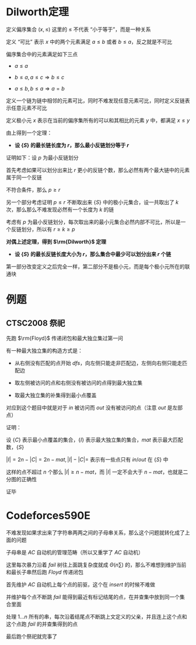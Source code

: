 # Dilworth定理 

定义偏序集合 $(x,\le)$ 这里的 $\le$ 不代表 “小于等于”，而是一种关系

定义 “可比” 表示 $x$ 中的两个元素满足 $a\le b$ 或者 $b\le a$，反之就是不可比

偏序集合中的元素满足如下三点

- $a\le a$

- $b\le a,a\le c\Rightarrow b\le c$

- $a\le b,b\le a\Rightarrow a=b$

定义一个链为链中相邻的元素可比，同时不难发现任意元素可比，同时定义反链表示任意元素不可比

定义极小元 $x$ 表示在当前的偏序集所有的可以和其相比的元素 $y$ 中，都满足 $x\le y$

由上得到一个定理：

- **设 $\{S\}$ 的最长链长度为 $r$，那么最小反链划分等于 $r$**

证明如下：设 $p$ 为最小反链划分

首先考虑如果可以划分出来比 $r$ 更小的反链个数，那么必然有两个最大链中的元素属于同一个反链

不符合条件，那么 $p\ge r$

另一个部分考虑证明 $p\le r$ 不断取出来 $\{S\}$ 中的极小元集合，设一共取出了 $k$ 次，那么那么不难发现必然有一个长度为 $k$ 的链

考虑有 $p$ 为最小反链划分，每次取出来的最小元集合必然内部不可比，所以是一个反链划分，所以有 $r\ge k\ge p$

**对偶上述定理，得到 $\rm{Dilworth}$ 定理** 

- **设 $\{S\}$ 的最长反链长度大小为 $r$，那么集合中最少可以划分出来 $r$ 个链**

第一部分改变定义之后完全一样，第二部分不是极小元，而是每个极小元所在的联通块

# 例题

## CTSC2008 祭祀

先跑 $\rm{Floyd}$ 传递闭包和最大独立集过第一问

有一种最大独立集的构造方式是：

- 从右侧没有匹配的点开始 $dfs$，向左侧只能走非匹配边，左侧向右侧只能走匹配边

- 取左侧被访问的点和右侧没有被访问的点得到最大独立集

- 取最大独立集的补集得到最小点覆盖

对应到这个题目中就是对于 $in$ 被访问而 $out$ 没有被访问的点（注意 $out$ 是左部点）

证明：

设 $\{C\}$ 表示最小点覆盖的集合，$\{I\}$ 表示最大独立集的集合，$mat$ 表示最大匹配数，$\{S\}$

$|I|=2n-|C|=2n-mat,|I|-|C|=$ 表示有一些点只有 $in/out$ 在 $\{S\}$ 中

这样的点不超过 $n$ 个那么 $|I|\ge n-mat$，而 $|I|$ 一定不会大于 $n-mat$，也就是二分图的正确性

证毕

# Codeforces590E

不难发现如果求出来了字符串两两之间的子母串关系，那么这个问题就转化成了上面的问题

子母串是 $AC$ 自动机的管理范畴（所以又重学了 $AC$ 自动机）

这里每次暴力沿着 $fail$ 树往上面跳复杂度就成 $\Theta(n\sum)$ 的，那么不难想到维护当前和最长子串然后跑 $Floyd$ 传递闭包

首先维护 $AC$ 自动机上每个点的前驱，这个在 $insert$ 的时候不难做

并维护每个点不断跳 $fail$ 能得到最近有标记结尾的点，在并查集中放到同一个集合里面

处理 $1\dots n$ 所有的串，每次沿着结尾点不断跳上文定义的父亲，并且连上这个点和这个点跑 $fail$ 的并查集得到的点

最后跑个祭祀就完事了